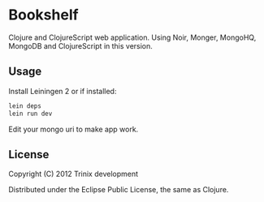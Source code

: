 # Bookshelf

Clojure and ClojureScript web application. Using Noir, Monger, MongoHQ, MongoDB  and ClojureScript in this version. 

## Usage

Install Leiningen 2 or if installed:

```bash
lein deps
lein run dev
```
Edit your mongo uri to make app work.

## License

Copyright (C) 2012 Trinix development

Distributed under the Eclipse Public License, the same as Clojure.

